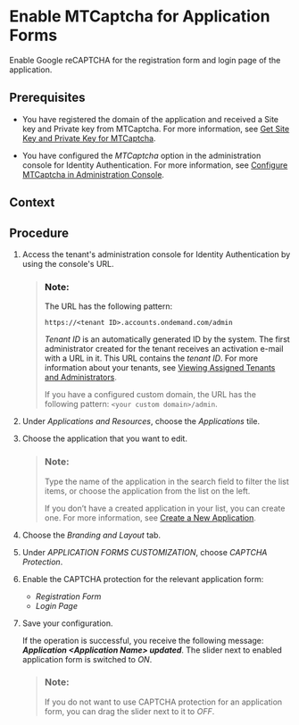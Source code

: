 <!-- loio6e2f44ad02554b40b575f8e37dacb280 -->

# Enable MTCaptcha for Application Forms

Enable Google reCAPTCHA for the registration form and login page of the application.



<a name="loio6e2f44ad02554b40b575f8e37dacb280__prereq_bcc_z2h_gcb"/>

## Prerequisites

-   You have registered the domain of the application and received a Site key and Private key from MTCaptcha. For more information, see [Get Site Key and Private Key for MTCaptcha](get-site-key-and-private-key-for-mtcaptcha-2f74e1c.md).

-   You have configured the *MTCaptcha* option in the administration console for Identity Authentication. For more information, see [Configure MTCaptcha in Administration Console](configure-mtcaptcha-in-administration-console-261d367.md).




<a name="loio6e2f44ad02554b40b575f8e37dacb280__context_psp_4nf_hnb"/>

## Context



<a name="loio6e2f44ad02554b40b575f8e37dacb280__steps_of2_by2_gcb"/>

## Procedure

1.  Access the tenant's administration console for Identity Authentication by using the console's URL.

    > ### Note:  
    > The URL has the following pattern:
    > 
    > `https://<tenant ID>.accounts.ondemand.com/admin`
    > 
    > *Tenant ID* is an automatically generated ID by the system. The first administrator created for the tenant receives an activation e-mail with a URL in it. This URL contains the *tenant ID*. For more information about your tenants, see [Viewing Assigned Tenants and Administrators](../viewing-assigned-tenants-and-administrators-f56e6f2.md).
    > 
    > If you have a configured custom domain, the URL has the following pattern: `<your custom domain>/admin`.

2.  Under *Applications and Resources*, choose the *Applications* tile.

3.  Choose the application that you want to edit.

    > ### Note:  
    > Type the name of the application in the search field to filter the list items, or choose the application from the list on the left.
    > 
    > If you don’t have a created application in your list, you can create one. For more information, see [Create a New Application](create-a-new-application-0d4b255.md).

4.  Choose the *Branding and Layout* tab.

5.  Under *APPLICATION FORMS CUSTOMIZATION*, choose *CAPTCHA Protection*.

6.  Enable the CAPTCHA protection for the relevant application form:

    -   *Registration Form*
    -   *Login Page*

7.  Save your configuration.

    If the operation is successful, you receive the following message: ***Application <Application Name\> updated***. The slider next to enabled application form is switched to *ON*.

    > ### Note:  
    > If you do not want to use CAPTCHA protection for an application form, you can drag the slider next to it to *OFF*.


